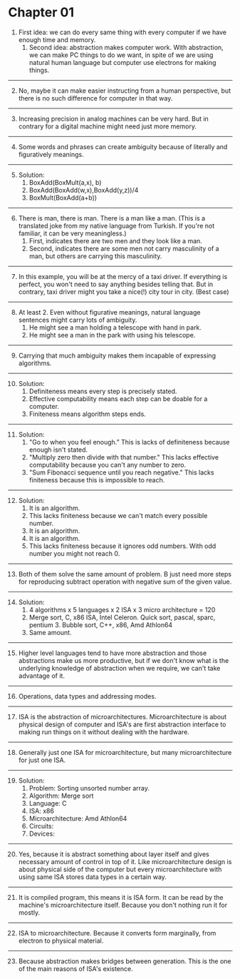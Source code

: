 # Chapter 01

1. First idea: we can do every same thing with every computer if we have enough time and memory.
	1. Second idea: abstraction makes computer work. With abstraction, we can make PC things to do we want, in spite of we are using natural human language but computer use electrons for making things.
---
2. No, maybe it can make easier instructing from a human perspective, but there is no such difference for computer in that way.
---
3. Increasing precision in analog machines can be very hard. But in contrary for a digital machine might need just more memory.
---
4. Some words and phrases can create ambiguity because of literally and figuratively meanings.
---
5. Solution:
	1. BoxAdd(BoxMult(a,x), b)
	2. BoxAdd(BoxAdd(w,x),BoxAdd(y,z))/4
	3. BoxMult(BoxAdd(a+b))
---
6. There is man, there is man. There is a man like a man. (This is a translated joke from my native language from Turkish. If you're not familiar, it can be very meaningless.)
	1. First, indicates there are two men and they look like a man.
	2. Second, indicates there are some men not carry masculinity of a man, but others are carrying this masculinity.
---
7. In this example, you will be at the mercy of a taxi driver. If everything is perfect, you won't need to say anything besides telling that. But in contrary, taxi driver might you take a nice(!) city tour in city. (Best case)
---
8.  At least 2. Even without figurative meanings, natural language sentences might carry lots of ambiguity.
	1. He might see a man holding a telescope with hand in park.
	2. He might see a man in the park with using his telescope.
---
9. Carrying that much ambiguity makes them incapable of expressing algorithms.
---
10. Solution:
	1. Definiteness means every step is precisely stated.
	2. Effective computability means each step can be doable for a computer.
	3. Finiteness means algorithm steps ends.
---
11. Solution:
	1. "Go to when you feel enough.” This is lacks of definiteness because enough isn't stated.
	2. "Multiply zero then divide with that number." This lacks effective computability because you can't any number to zero.
	3. "Sum Fibonacci sequence until you reach negative." This lacks finiteness because this is impossible to reach.
---
12. Solution:
	1. It is an algorithm.
	2. This lacks finiteness because we can't match every possible number.
	3. It is an algorithm.
	4. It is an algorithm.
	5. This lacks finiteness because it ignores odd numbers. With odd number you might not reach 0.
---
13. Both of them solve the same amount of problem. B just need more steps for reproducing subtract operation with negative sum of the given value.
---
14. Solution:
	1. 4 algorithms x 5 languages x 2 ISA x 3 micro architecture = 120
	2. Merge sort, C, x86 ISA, Intel Celeron. Quick sort, pascal, sparc, pentium 3. Bubble sort, C++, x86, Amd Athlon64
	3. Same amount.
---
15. Higher level languages tend to have more abstraction and those abstractions make us more productive, but if we don't know what is the underlying knowledge of abstraction when we require, we can't take advantage of it.
---
16. Operations, data types and addressing modes.
---
17. ISA is the abstraction of microarchitectures. Microarchitecture is about physical design of computer and ISA's are first abstraction interface to making run things on it without dealing with the hardware.
---
18. Generally just one ISA for microarchitecture, but many microarchitecture for just one ISA.
---
19. Solution:
	1. Problem: Sorting unsorted number array.
	2. Algorithm: Merge sort
	3. Language: C
	4. ISA: x86
	5. Microarchitecture: Amd Athlon64
	6. Circuits:
	7. Devices:
---
20. Yes, because it is abstract something about layer itself and gives necessary amount of control in top of it. Like microarchitecture design is about physical side of the computer but every microarchitecture with using same ISA stores data types in a certain way.
---
21. It is compiled program, this means it is ISA form. It can be read by the machine's microarchitecture itself. Because you don't nothing run it for mostly.
---
22. ISA to microarchitecture. Because it converts form marginally, from electron to physical material.
---
23. Because abstraction makes bridges between generation. This is the one of the main reasons of ISA's existence.
